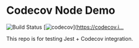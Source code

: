 # Codecov Node Demo
 
![Build Status](https://github.com/pradeepjess/codecov-node-demo/actions/workflows/codecov.yml/badge.svg)
[![codecov](https://codecov.io/gh/pradeepjess/codecov-node-demo/branch/main/graph/badge.svg)](https://codecov.i…
 
This repo is for testing Jest + Codecov integration.